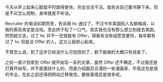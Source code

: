 今天从早上起来心脏就平时跳得更快，完全没法干活。我告诉自己要冷静下来，但是不论怎么控制，身体就是不听话。

Recruiter 的电话如期而至，告诉我 hc 通过了，不过今年美国招人名额缩减，以我的表现肯定是没戏。至此终于松了一口气，其实我也没有那么想立刻就去美国。然而她又说，过了 hc 并不一定就能有 Offer，得看有没有组愿意要你，每年都有过了 hc 但是没 Offer 的人。这又让我担心起来。

不管怎么说，到了这步已经没什么可抱怨的了，剩下能做的大概只有烧香了。

之前一直计划拿到 Offer 就开始写一系列文章，虽然 Offer 还不确定，不过我还是打算开始写。并不是面经什么的，而是介绍画百合漫的一些漫画家，毕竟这也是我的专业。在此之前还得把网站迁移做完。要做事情还是很多呢。